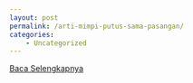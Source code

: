 ```yaml
---
layout: post
permalink: /arti-mimpi-putus-sama-pasangan/
categories:
    - Uncategorized
---
```


[Baca Selengkapnya](/07)